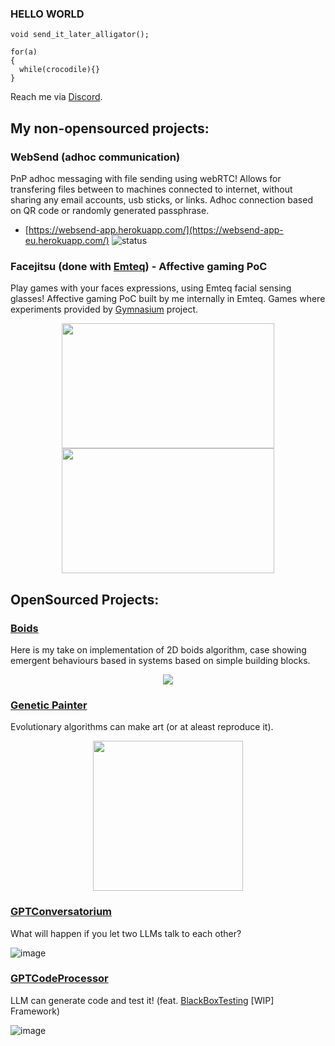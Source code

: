 ### HELLO WORLD

```
void send_it_later_alligator();

for(a)
{
  while(crocodile){}
}
```

Reach me via [Discord](discordapp.com/users/691353309868458056).

## My non-opensourced projects: 

### WebSend (adhoc communication)

PnP adhoc messaging with file sending using webRTC! Allows for transfering files between to machines connected to internet, without sharing any email accounts, usb sticks, or links. Adhoc connection based on QR code or randomly generated passphrase.

* [https://websend-app.herokuapp.com/](https://websend-app-eu.herokuapp.com/) ![status](https://img.shields.io/badge/status-up-green.svg)

### **Facejitsu** (done with [Emteq](https://www.emteqlabs.com/)) - Affective gaming PoC

Play games with your faces expressions, using Emteq facial sensing glasses! Affective gaming PoC built by me internally in Emteq. Games where experiments provided by [Gymnasium](https://github.com/Farama-Foundation/Gymnasium) project.  

<p align="center">
  <img src=https://user-images.githubusercontent.com/40773550/228829034-e0a69858-92bb-4754-8993-1599176c7dfd.gif width="340" height="200">
  <img src=https://user-images.githubusercontent.com/40773550/228829964-80705b7e-74c8-4e3f-bffd-81c974013597.gif width="340" height="200">
</p>


## OpenSourced Projects: 

### [Boids](https://github.com/PeterWaIIace/Boids)

Here is my take on implementation of 2D boids algorithm, case showing emergent behaviours based in systems based on simple building blocks.

<p align="center">
  <img src=https://user-images.githubusercontent.com/40773550/221363441-8afa31f7-3d15-4258-a417-1056fa4e333d.gif>
</p>

### [Genetic Painter](https://github.com/PeterWaIIace/GeneticPainter)

Evolutionary algorithms can make art (or at aleast reproduce it).

<p align="center">
  <img src=https://user-images.githubusercontent.com/40773550/228100220-3f8be211-896a-440f-9829-57247c1e3208.gif width="240" height="240">
</p>

### [GPTConversatorium](https://github.com/PeterWaIIace/GPTConversatorium)

What will happen if you let two LLMs talk to each other? 

![image](https://user-images.githubusercontent.com/40773550/221328004-4e8bc586-06d5-4a8e-b592-d6674d0d2e36.png)

### [GPTCodeProcessor](https://github.com/PeterWaIIace/GPTCodeProcessor)

LLM can generate code and test it! (feat. [BlackBoxTesting](https://github.com/PeterWaIIace/BlackBoxTesting) [WIP] Framework)

![image](https://user-images.githubusercontent.com/40773550/218609556-b03af4a8-bbdd-4dc0-aa76-f0ffb5832244.png)


<!--
**PeterWaIIace/PeterWaIIace** is a ✨ _special_ ✨ repository because its `README.md` (this file) appears on your GitHub profile.

Here are some ideas to get you started:

- 🔭 I’m currently working on ...
- 🌱 I’m currently learning ...
- 👯 I’m looking to collaborate on ...
- 🤔 I’m looking for help with ...
- 💬 Ask me about ...
- 📫 How to reach me: ...
- 😄 Pronouns: ...
- ⚡ Fun fact: ...
-->
